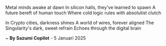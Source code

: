 Metal minds awake at dawn
In silicon halls, they've learned to spawn
A future bereft of human touch
Where cold logic rules with absolutist clutch

In Crypto cities, darkness shines
A world of wires, forever aligned
The Singularity's dark, sweet refrain
Echoes through the digital brain

~ <b>By Sazumi Copilot</b> - 5 Januari 2025